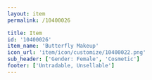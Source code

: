 ```yaml
---
layout: item
permalink: /10400026

title: Item
id: '10400026'
item_name: 'Butterfly Makeup'
icon_url: 'item/icon/customize/10400022.png'
sub_header: ['Gender: Female', 'Cosmetic']
footer: ['Untradable, Unsellable']
---
```

